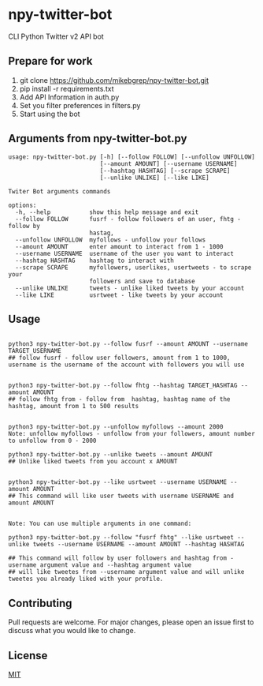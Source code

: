 # npy-twitter-bot
CLI Python Twitter v2 API bot

## Prepare for work
1. git clone https://github.com/mikebgrep/npy-twitter-bot.git
2. pip install -r requirements.txt
3. Add API Information in auth.py
4. Set you filter preferences in filters.py
5. Start using the bot

## Arguments from  npy-twitter-bot.py

```
usage: npy-twitter-bot.py [-h] [--follow FOLLOW] [--unfollow UNFOLLOW]
                          [--amount AMOUNT] [--username USERNAME]
                          [--hashtag HASHTAG] [--scrape SCRAPE]
                          [--unlike UNLIKE] [--like LIKE]

Twiter Bot arguments commands

options:
  -h, --help           show this help message and exit
  --follow FOLLOW      fusrf - follow followers of an user, fhtg - follow by
                       hastag,
  --unfollow UNFOLLOW  myfollows - unfollow your follows
  --amount AMOUNT      enter amount to interact from 1 - 1000
  --username USERNAME  username of the user you want to interact
  --hashtag HASHTAG    hashtag to interact with
  --scrape SCRAPE      myfollowers, userlikes, usertweets - to scrape your
                       followers and save to database
  --unlike UNLIKE      tweets - unlike liked tweets by your account
  --like LIKE          usrtweet - like tweets by your account
  ```
  
## Usage

```

python3 npy-twitter-bot.py --follow fusrf --amount AMOUNT --username TARGET_USERNAME
## follow fusrf - follow user followers, amount from 1 to 1000, username is the username of the account with followers you will use 


python3 npy-twitter-bot.py --follow fhtg --hashtag TARGET_HASHTAG --amount AMOUNT 
## follow fhtg from - follow from  hashtag, hashtag name of the hashtag, amount from 1 to 500 results


python3 npy-twitter-bot.py --unfollow myfollows --amount 2000
Note: unfollow myfollows - unfollow from your followers, amount number to unfollow from 0 - 2000

python3 npy-twitter-bot.py --unlike tweets --amount AMOUNT 
## Unlike liked tweets from you account x AMOUNT


python3 npy-twitter-bot.py --like usrtweet --username USERNAME --amount AMOUNT 
## This command will like user tweets with username USERNAME and amount AMOUNT


Note: You can use multiple arguments in one command:

python3 npy-twitter-bot.py --follow "fusrf fhtg" --like usrtweet --unlike tweets --username USERNAME --amount AMOUNT --hashtag HASHTAG 

## This command will follow by user followers and hashtag from -username argument value and --hashtag argument value
## will like tweetes from --username argument value and will unlike tweetes you already liked with your profile.
```

## Contributing

Pull requests are welcome. For major changes, please open an issue first
to discuss what you would like to change.

## License

[MIT](https://choosealicense.com/licenses/mit/)
